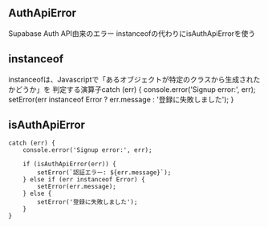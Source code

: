 ## AuthApiError
Supabase Auth API由来のエラー
instanceofの代わりにisAuthApiErrorを使う


## instanceof
instanceofは、Javascriptで「あるオブジェクトが特定のクラスから生成されたかどうか」を
判定する演算子catch (err) {
			console.error('Signup error:', err);
			setError(err instanceof Error ? err.message : '登録に失敗しました');
		}

## isAuthApiError
```tsx
catch (err) {
	console.error('Signup error:', err);

	if (isAuthApiError(err)) {
		setError(`認証エラー: ${err.message}`);
	} else if (err instanceof Error) {
		setError(err.message);
	} else {
		setError('登録に失敗しました');
	}
}
```

